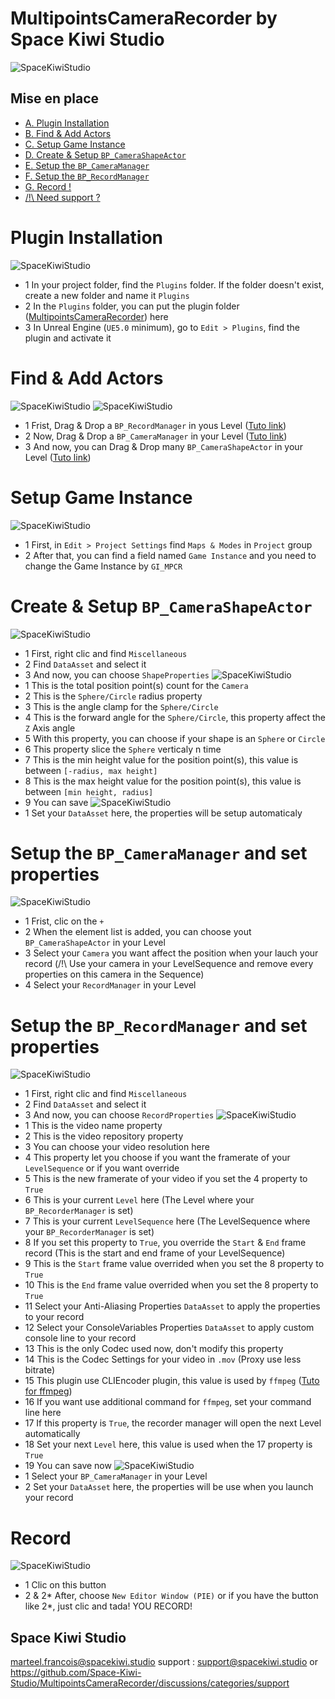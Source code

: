 # MultipointsCameraRecorder by Space Kiwi Studio

![SpaceKiwiStudio](https://cdn.discordapp.com/attachments/1018872903292436530/1018873357162254386/SpaceKiwiStudio128.png)

## Mise en place
- [A. Plugin Installation](#plugin-installation)
- [B. Find & Add Actors](#find--add-actors)
- [C. Setup Game Instance](#setup-game-instance)
- [D. Create & Setup ``BP_CameraShapeActor``](#create--setup-bp_camerashapeactor)
- [E. Setup the ``BP_CameraManager``](#setup-the-bp_cameramanager-and-set-properties)
- [F. Setup the ``BP_RecordManager``](#setup-the-bp_recordmanager-and-set-properties)
- [G. Record !](#record)
- [/!\ Need support ?](#space-kiwi-studio)

# Plugin Installation
![SpaceKiwiStudio](https://cdn.discordapp.com/attachments/1018872903292436530/1018891459061092422/StepByStepPlugin.jpg)
+ 1 In your project folder, find the ``Plugins`` folder. If the folder doesn't exist, create a new folder and name it ``Plugins``
+ 2 In the ``Plugins`` folder, you can put the plugin folder ([MultipointsCameraRecorder](https://github.com/Space-Kiwi-Studio/MultipointsCameraRecorder/releases/tag/plugin)) here 
+ 3 In Unreal Engine (``UE5.0`` minimum), go to ``Edit > Plugins``, find the plugin and activate it

# Find & Add Actors
![SpaceKiwiStudio](https://cdn.discordapp.com/attachments/1018872903292436530/1018894986458181692/FindActors.jpg)
![SpaceKiwiStudio](https://cdn.discordapp.com/attachments/1018872903292436530/1018914515737382962/SetupActorInLevel.jpg)
+ 1 Frist, Drag & Drop a ``BP_RecordManager`` in yous Level ([Tuto link](https://github.com/Space-Kiwi-Studio/MultipointsCameraRecorder/edit/main/README.md#f-setup-the-bp_recordmanager-and-set-properties))
+ 2 Now, Drag & Drop a ``BP_CameraManager`` in your Level ([Tuto link](https://github.com/Space-Kiwi-Studio/MultipointsCameraRecorder/edit/main/README.md#e-setup-the-bp_cameramanager-and-set-properties))
+ 3 And now, you can Drag & Drop many ``BP_CameraShapeActor`` in your Level ([Tuto link](https://github.com/Space-Kiwi-Studio/MultipointsCameraRecorder/edit/main/README.md#d-create-a-shapeproperties-and-setup-bp_camerashapeactor-in-level))

# Setup Game Instance
![SpaceKiwiStudio](https://cdn.discordapp.com/attachments/1018872903292436530/1019247761633316964/SetupGameInstance.jpg)
+ 1 First, in ``Edit > Project Settings`` find ``Maps & Modes`` in ``Project`` group
+ 2 After that, you can find a field named ``Game Instance`` and you need to change the Game Instance by ``GI_MPCR``

# Create & Setup ``BP_CameraShapeActor``
![SpaceKiwiStudio](https://cdn.discordapp.com/attachments/1018872903292436530/1019300970850701312/CreateShProperties.jpg)
+ 1 First, right clic and find ``Miscellaneous``
+ 2 Find ``DataAsset`` and select it
+ 3 And now, you can choose ``ShapeProperties``
![SpaceKiwiStudio](https://cdn.discordapp.com/attachments/1018872903292436530/1019273784500432987/SetShapeActorSettings.jpg)
+ 1 This is the total position point(s) count for the ``Camera``
+ 2 This is the ``Sphere/Circle`` radius property
+ 3 This is the angle clamp for the ``Sphere/Circle``
+ 4 This is the forward angle for the ``Sphere/Circle``, this property affect the ``Z`` Axis angle
+ 5 With this property, you can choose if your shape is an ``Sphere`` or ``Circle``
+ 6 This property slice the ``Sphere`` verticaly n time
+ 7 This is the min height value for the position point(s), this value is between ``[-radius, max height]``
+ 8 This is the max height value for the position point(s), this value is between ``[min height, radius]``
+ 9 You can save
![SpaceKiwiStudio](https://cdn.discordapp.com/attachments/1018872903292436530/1019275247133929552/EditShapeActor.jpg)
+ 1 Set your ``DataAsset`` here, the properties will be setup automaticaly

# Setup the ``BP_CameraManager`` and set properties
![SpaceKiwiStudio](https://cdn.discordapp.com/attachments/1018872903292436530/1019286849715449967/SetupCameraManager.jpg)
+ 1 Frist, clic on the ``+``
+ 2 When the element list is added, you can choose yout ``BP_CameraShapeActor`` in your Level
+ 3 Select your ``Camera`` you want affect the position when your lauch your record (/!\ Use your camera in your LevelSequence and remove every properties on this camera in the Sequence)
+ 4 Select your ``RecordManager`` in your Level

# Setup the ``BP_RecordManager`` and set properties
![SpaceKiwiStudio](https://cdn.discordapp.com/attachments/1018872903292436530/1019271284909158441/CreateANewShapeProperties.jpg)
+ 1 First, right clic and find ``Miscellaneous``
+ 2 Find ``DataAsset`` and select it
+ 3 And now, you can choose ``RecordProperties``
![SpaceKiwiStudio](https://cdn.discordapp.com/attachments/1018872903292436530/1019294664110657586/CreateANewRecorderProperties.jpg)
+ 1 This is the video name property
+ 2 This is the video repository property
+ 3 You can choose your video resolution here
+ 4 This property let you choose if you want the framerate of your ``LevelSequence`` or if you want override
+ 5 This is the new framerate of your video if you set the 4 property to ``True``
+ 6 This is your current ``Level`` here (The Level where your ``BP_RecorderManager`` is set)
+ 7 This is your current ``LevelSequence`` here (The LevelSequence where your ``BP_RecorderManager`` is set)
+ 8 If you set this property to ``True``, you override the ``Start`` & ``End`` frame record (This is the start and end frame of your LevelSequence)
+ 9 This is the ``Start`` frame value overrided when you set the 8 property to ``True``
+ 10 This is the ``End`` frame value overrided when you set the 8 property to ``True``
+ 11 Select your Anti-Aliasing Properties ``DataAsset`` to apply the properties to your record
+ 12 Select your ConsoleVariables Properties ``DataAsset`` to apply custom console line to your record
+ 13 This is the only Codec used now, don't modify this property
+ 14 This is the Codec Settings for your video in ``.mov`` (Proxy use less bitrate)
+ 15 This plugin use CLIEncoder plugin, this value is used by ``ffmpeg`` ([Tuto for ffmpeg](https://dev.epicgames.com/community/learning/tutorials/BbYV/unreal-engine-how-to-use-ffmpeg-with-the-command-line-encoder-in-movie-render-que))
+ 16 If you want use additional command for ``ffmpeg``, set your command line here
+ 17 If this property is ``True``, the recorder manager will open the next Level automatically
+ 18 Set your next ``Level`` here, this value is used when the 17 property is ``True``
+ 19 You can save now
![SpaceKiwiStudio](https://cdn.discordapp.com/attachments/1018872903292436530/1019290487754080317/SetupRecordManager.jpg)
+ 1 Select your ``BP_CameraManager`` in your Level
+ 2 Set your ``DataAsset`` here, the properties will be use when you launch your record

# Record
![SpaceKiwiStudio](https://cdn.discordapp.com/attachments/1018872903292436530/1019289126979248259/Record.jpg)
+ 1 Clic on this button
+ 2 & 2* After, choose ``New Editor Window (PIE)`` or if you have the button like 2*, just clic and tada! YOU RECORD!


## Space Kiwi Studio
<marteel.francois@spacekiwi.studio> support : <support@spacekiwi.studio> or https://github.com/Space-Kiwi-Studio/MultipointsCameraRecorder/discussions/categories/support
